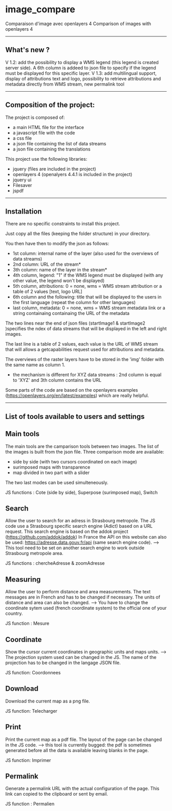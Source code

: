 # image_compare
Comparaison d'image avec openlayers 4
Comparison of images with openlayers 4

-------------
What's new ?
-------------
V 1.2: add the possibility to display a WMS legend (this legend is created server side). A 6th column is addeed to json file to specify if the legend must be displayed for this specific layer.
V 1.3: add multilingual support, display of attributions text and logo, possibility to retrieve attributions and metadata directly from WMS stream, new permalink tool


---------------------------
Composition of the project:
---------------------------

The project is composed of:
- a main HTML file for the interface
- a javascript file with the code
- a css file
- a json file containing the list of data streams
- a json file containing the translations

This project use the following libraries:
- jquery (files are included in the project)
- openlayers 4 (openalyers 4.4.1 is included in the project)
- jquery ui
- Filesaver
- jspdf

------------
Installation
------------

There are no specific constraints to install this project.

Just copy all the files (keeping the folder structure) in your directory.

You then have then to modify the json as follows:
- 1st column: internal name of the layer (also used for the overviews of data streams)
- 2nd column: URL of the stream*
- 3th column: name of the layer in the stream*
- 4th column, legend: "1" if the WMS legend must be displayed (with any other value, the legend won't be displayed)
- 5th column, attributions: 0 = none, wms = WMS stream attribution or a table of 2 values [text, logo URL]
- 6th column and the following: title that will be displayed to the users in the first language (repeat the column for other languages)
- last column, metadata: 0 = none, wms = WMS stream metadata link or a string containaing containaing the URL of the metadata

The two lines near the end of json files (startImage1 & startImage2 )specifies the ndex of data streams that will be displayed in the left and right images.

The last line is a table of 2 values, each value is the URL of  WMS stream that will allows a getcapabilities request used for attributions and metadata.

The overviews of the raster layers have to be stored in the 'img' folder with the same name as column 1.

* the mechanism is different for XYZ data streams : 2nd column is equal to 'XYZ' and 3th column contains the URL

Some parts of the code are based on the openlayers examples (https://openlayers.org/en/latest/examples) which are really helpful.

---------------------------------------------
List of tools available to users and settings
---------------------------------------------

Main tools
----------
The main tools are the camparison tools between two images. The list of the images is built from the json file.
Three comparison mode are available:
- side by side (with two cursors coordinated on each image)
- surimposed maps with transparence
- map divided in two part with a slider

The two last modes can be used simulteneously.

JS functions : Cote (side by side), Superpose (surimposed map), Switch 

Search
------

Allow the user to search for an adress in Strasbourg metropole.
The JS code use a Strasbourg specific search engine (Adict) based on a URL request. This search engine is based on the addok project (https://github.com/addok/addok)
In France the API on this website can also be used: https://adresse.data.gouv.fr/api (same search engine code).
--> This tool need to be set on another search engine to work outside Strasbourg metropole area.

JS functions : chercheAdresse & zoomAdresse

Measuring
---------

Allow the user to perform distance and area measurements.
The text messages are in French and has to be changed if necessary. The units of distance and area can also be changed.
--> You have to change the coordinate sytem used (french coordinate system) to the official one of your country.

JS function : Mesure

Coordinate
----------
Show the cursor current coordinates in geographic units and maps units.
--> The projection system used can be changed in the JS. The name of the projection has to be changed in the langage JSON file.

JS function: Coordonnees

Download
--------
Download the current map as a png file.

JS function: Telecharger

Print
-----
Print the current map as a pdf file.
The layout of the page can be changed in the JS code.
--> this tool is currently bugged: the pdf is sometimes generated before all the data is available leaving blanks in the page.

JS function: Imprimer

Permalink
---------
Generate a permalink URL with the actual configuration of the page. This link can copied to the clipboard or sent by email.

JS function : Permalien
